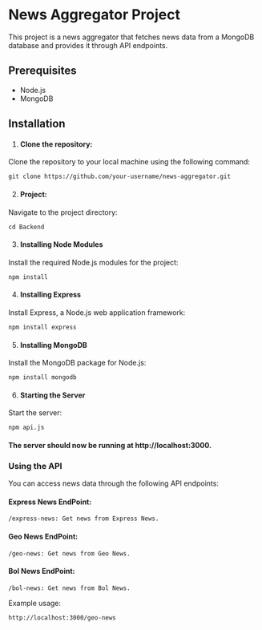 # News Aggregator Project

This project is a news aggregator that fetches news data from a MongoDB database and provides it through API endpoints.

## Prerequisites

- Node.js
- MongoDB

## Installation

1. #### Clone the repository:
Clone the repository to your local machine using the following command:
```
git clone https://github.com/your-username/news-aggregator.git
```

2. #### Project:
Navigate to the project directory:
```
cd Backend
```

3. #### Installing Node Modules
Install the required Node.js modules for the project:
```
npm install
```

4. #### Installing Express
Install Express, a Node.js web application framework:
```
npm install express
```

5. #### Installing MongoDB
Install the MongoDB package for Node.js:
```
npm install mongodb
```

6. #### Starting the Server
Start the server:
```
npm api.js
```

#### The server should now be running at http://localhost:3000.

### Using the API
You can access news data through the following API endpoints:

#### Express News EndPoint:
```
/express-news: Get news from Express News.
```

#### Geo News EndPoint:
```
/geo-news: Get news from Geo News.
```

#### Bol News EndPoint:
```
/bol-news: Get news from Bol News.
```

Example usage:
```
http://localhost:3000/geo-news
```